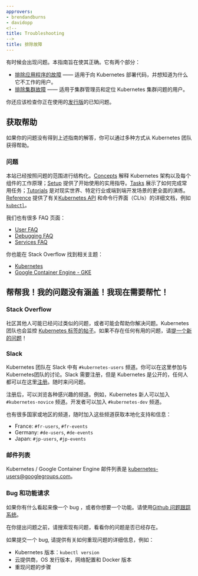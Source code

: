 ```yaml
---
approvers:
- brendandburns
- davidopp
<!--
title: Troubleshooting
-->
title: 排除故障
---
```


<!--
Sometimes things go wrong. This guide is aimed at making them right. It has
two sections:

   * [Troubleshooting your application](/docs/tasks/debug-application-cluster/debug-application/) - Useful for users who are deploying code into Kubernetes and wondering why it is not working.
   * [Troubleshooting your cluster](/docs/tasks/debug-application-cluster/debug-cluster/) - Useful for cluster administrators and people whose Kubernetes cluster is unhappy.

You should also check the known issues for the [release](https://github.com/kubernetes/kubernetes/releases)
you're using.
-->

有时候会出现问题。本指南旨在使其正确。它有两个部分：

   * [排除应用程序的故障](/docs/tasks/debug-application-cluster/debug-application/) —— 适用于向 Kubernetes 部署代码，并想知道为什么它不工作的用户。
   * [排除集群故障](/docs/tasks/debug-application-cluster/debug-cluster/) —— 适用于集群管理员和定位 Kubernetes 集群问题的用户。

你还应该检查你正在使用的[发行版](https://github.com/kubernetes/kubernetes/releases)的已知问题。

<!--
## Getting help

If your problem isn't answered by any of the guides above, there are variety of
ways for you to get help from the Kubernetes team.
-->

## 获取帮助

如果你的问题没有得到上述指南的解答，你可以通过多种方式从 Kubernetes 团队获得帮助。

<!--
### Questions

The documentation on this site has been structured to provide answers to a wide
range of questions. [Concepts](/docs/concepts/) explain the Kubernetes
architecture and how each component works, while [Setup](/docs/setup/) provides
practical instructions for getting started. [Tasks](/docs/tasks/) show how to
accomplish commonly used tasks, and [Tutorials](/docs/tutorials/) are more
comprehensive walkthroughs of real-world, industry-specific, or end-to-end
development scenarios. The [Reference](/docs/reference/) section provides
detailed documentation on the [Kubernetes API](/docs/api-reference/{{page.version}}/)
and command-line interfaces (CLIs), such as [`kubectl`](/docs/user-guide/kubectl-overview/).
-->

### 问题

本站已经按照问题的范围进行结构化。[Concepts](/docs/concepts/) 解释 Kubernetes 架构以及每个组件的工作原理；[Setup](/docs/setup/) 提供了开始使用的实用指导。[Tasks](/docs/tasks/) 展示了如何完成常用任务；[Tutorials](/docs/tutorials/) 是对现实世界、特定行业或端到端开发场景的更全面的演练。[Reference](/docs/reference/) 提供了有关[Kubernetes API](/docs/api-reference/{{page.version}}/) 和命令行界面（CLIs）的详细文档，例如 [`kubectl`](/docs/user-guide/kubectl-overview/)。

<!--
We also have a number of FAQ pages:

   * [User FAQ](https://github.com/kubernetes/kubernetes/wiki/User-FAQ)
   * [Debugging FAQ](https://github.com/kubernetes/kubernetes/wiki/Debugging-FAQ)
   * [Services FAQ](https://github.com/kubernetes/kubernetes/wiki/Services-FAQ)
-->

我们也有很多 FAQ 页面：

   * [User FAQ](https://github.com/kubernetes/kubernetes/wiki/User-FAQ)
   * [Debugging FAQ](https://github.com/kubernetes/kubernetes/wiki/Debugging-FAQ)
   * [Services FAQ](https://github.com/kubernetes/kubernetes/wiki/Services-FAQ)

<!--
You may also find the Stack Overflow topics relevant:

   * [Kubernetes](http://stackoverflow.com/questions/tagged/kubernetes)
   * [Google Container Engine - GKE](http://stackoverflow.com/questions/tagged/google-container-engine)
-->

你也能在 Stack Overflow 找到相关主题：

   * [Kubernetes](http://stackoverflow.com/questions/tagged/kubernetes)
   * [Google Container Engine - GKE](http://stackoverflow.com/questions/tagged/google-container-engine)

<!--
## Help! My question isn't covered!  I need help now!

### Stack Overflow

Someone else from the community may have already asked a similar question or may
be able to help with your problem. The Kubernetes team will also monitor
[posts tagged Kubernetes](http://stackoverflow.com/questions/tagged/kubernetes).
If there aren't any existing questions that help, please [ask a new one](http://stackoverflow.com/questions/ask?tags=kubernetes)!
-->

## 帮帮我！我的问题没有涵盖！我现在需要帮忙！

### Stack Overflow

社区其他人可能已经问过类似的问题，或者可能会帮助你解决问题。Kubernetes 团队也会监控 [Kubernetes 标签的帖子](http://stackoverflow.com/questions/tagged/kubernetes)。如果不存在任何有用的问题，请[提一个新的问题](http://stackoverflow.com/questions/ask?tags=kubernetes)！

<!--
### Slack

The Kubernetes team hangs out on Slack in the `#kubernetes-users` channel. You
can participate in discussion with the Kubernetes team [here](https://kubernetes.slack.com).
Slack requires registration, but the Kubernetes team is open invitation to
anyone to register [here](http://slack.kubernetes.io). Feel free to come and ask
any and all questions.
-->

### Slack

Kubernetes 团队在 Slack 中有 `#kubernetes-users` 频道。你可以在这里参加与Kubernetes团队的讨论。Slack 需要注册，但是 Kubernetes 是公开的，任何人都可以在这里[注册](http://slack.kubernetes.io)。随时来问问题。

<!--
Once registered, browse the growing list of channels for various subjects of
interest. For example, people new to Kubernetes may also want to join the
`#kubernetes-novice` channel. As another example, developers should join the
`#kubernetes-dev` channel.
-->

注册后，可以浏览各种感兴趣的频道。例如，Kubernetes 新人可以加入 `#kubernetes-novice` 频道。开发者可以加入 `#kubernetes-dev` 频道。

<!--
There are also many country specific/local language channels. Feel free to join
these channels for localized support and info:

- France: `#fr-users`, `#fr-events`
- Germany: `#de-users`, `#de-events`
- Japan: `#jp-users`, `#jp-events`
-->

也有很多国家或地区的频道，随时加入这些频道获取本地化支持和信息：

- France: `#fr-users`, `#fr-events`
- Germany: `#de-users`, `#de-events`
- Japan: `#jp-users`, `#jp-events`

<!--
### Mailing List

The Kubernetes / Google Container Engine mailing list is [kubernetes-users@googlegroups.com](https://groups.google.com/forum/#!forum/kubernetes-users)
-->

### 邮件列表

Kubernetes / Google Container Engine 邮件列表是 [kubernetes-users@googlegroups.com](https://groups.google.com/forum/#!forum/kubernetes-users)。

<!--
### Bugs and Feature requests

If you have what looks like a bug, or you would like to make a feature request,
please use the [Github issue tracking system](https://github.com/kubernetes/kubernetes/issues).
-->

### Bug 和功能请求

如果你有什么看起来像一个 bug ，或者你想要一个功能。请使用[Github 问题跟踪系统](https://github.com/kubernetes/kubernetes/issues)。

<!--
Before you file an issue, please search existing issues to see if your issue is
already covered.

If filing a bug, please include detailed information about how to reproduce the
problem, such as:

* Kubernetes version: `kubectl version`
* Cloud provider, OS distro, network configuration, and Docker version
* Steps to reproduce the problem
-->

在你提出问题之前，请搜索现有问题，看看你的问题是否已经存在。

如果提交一个 bug, 请提供有关如何重现问题的详细信息，例如：

* Kubernetes 版本：`kubectl version`
* 云提供商，OS 发行版本，网络配置和 Docker 版本
* 重现问题的步骤
